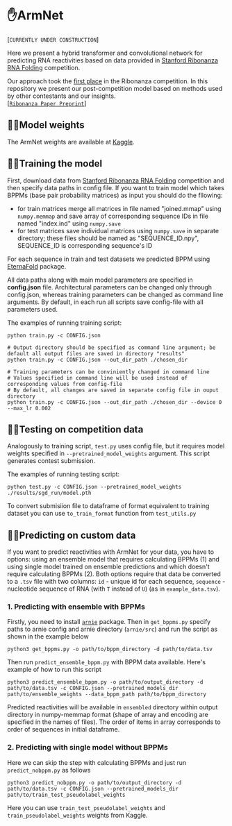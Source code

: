 # ✋ArmNet

[`CURRENTLY UNDER CONSTRUCTION`]

Here we present a hybrid transformer and convolutional network for predicting RNA reactivities based on data provided in [Stanford Ribonanza RNA Folding](https://www.kaggle.com/competitions/stanford-ribonanza-rna-folding) competition.
<br>

Our approach took the [first place](https://www.kaggle.com/competitions/stanford-ribonanza-rna-folding/discussion/460121) in the Ribonanza competition. In this repository we present our post-competition model based on methods used by other contestants and our insights. 
<br>
[[`Ribonanza Paper Preprint`](https://www.biorxiv.org/content/10.1101/2024.02.24.581671v1)]

## 👩‍💻Model weights
The ArmNet weights are available at [Kaggle](https://www.kaggle.com/datasets/vyaltsevvaleriy/armnet-weights/data?select=train_test_pseudolabel_weights).

## 🏃‍♀️Training the model

First, download data from [Stanford Ribonanza RNA Folding](https://www.kaggle.com/competitions/stanford-ribonanza-rna-folding/data) competition and then specify data paths in config file. If you want to train model which takes BPPMs (base pair probability matrices) as input you should do the fllowing:

* for train matrices merge all matrices in file named "joined.mmap" using `numpy.memmap` and save array of corresponding sequence IDs in file named "index.ind" using `numpy.save`
* for test matrices save individual matrices using `numpy.save` in separate directory; these files should be named as "SEQUENCE_ID.npy", SEQUENCE_ID is corresponding sequence's ID

For each sequence in train and test datasets we predicted BPPM using [EternaFold](https://github.com/eternagame/EternaFold) package.

All data paths along with main model parameters are specified in **config.json** file. Architectural parameters can be changed only through config.json, whereas training parameters can be changed as command line arguments. By default, in each run all scripts save config-file with all parameters used.

The examples of running training script:
```
python train.py -c CONFIG.json

# Output directory should be specified as command line argument; be default all output files are saved in directory "results"
python train.py -c CONFIG.json --out_dir_path ./chosen_dir

# Training parameters can be conviniently changed in command line
# Values specified in command line will be used instead of corresponding values from config-file
# By default, all changes are saved in separate config file in ouput directory 
python train.py -c CONFIG.json --out_dir_path ./chosen_dir --device 0 --max_lr 0.002
```

## 🕵️‍♂️Testing on competition data
Analogously to training script, `test.py` uses config file, but it requires model weights specified in `--pretrained_model_weights` argument. This script generates contest submission.

The examples of running testing script:
```
python test.py -c CONFIG.json --pretrained_model_weights ./results/sgd_run/model.pth
```

To convert submisiion file to dataframe of format equivalent to training dataset you can use `to_train_format` function from `test_utils.py`

## 🧙‍♂️Predicting on custom data
If you want to predict reactivities with ArmNet for your data, you have to options: using an ensemble model that requires calculating BPPMs (1) and using single model trained on ensemble predictions and which doesn't require calculating BPPMs (2). Both options require that data be converted to a `.tsv` file with two columns: `id` - unique id for each sequence, `sequence` - nucleotide sequence of RNA (with `T` instead of `U`) (as in `example_data.tsv`).

### 1. Predicting with ensemble with BPPMs
Firstly, you need to install [`arnie`](https://github.com/DasLab/arnie) package. Then in `get_bppms.py` specify paths to arnie config and arnie directory (`arnie/src`) and run the script as shown in the example below
```
python3 get_bppms.py -o path/to/bppm_directory -d path/to/data.tsv
```
Then run `predict_ensemble_bppm.py` with BPPM data available. Here's example of how to run this script

```
python3 predict_ensemble_bppm.py -o path/to/output_directory -d path/to/data.tsv -c CONFIG.json --pretrained_models_dir path/to/ensemble_weights --data_bppm_path path/to/bppm_directory
```
Predicted reactivities will be available in `ensembled` directory within output directory in numpy-memmap format (shape of array and encoding are specified in the names of files). The order of items in array corresponds to order of sequences in initial dataframe.

### 2. Predicting with single model without BPPMs
Here we can skip the step with calculating BPPMs and just run `predict_nobppm.py` as follows

```
python3 predict_nobppm.py -o path/to/output_directory -d path/to/data.tsv -c CONFIG.json --pretrained_models_dir path/to/train_test_pseudolabel_weights
```
Here you can use `train_test_pseudolabel_weights` and `train_pseudolabel_weights` weights from Kaggle.
